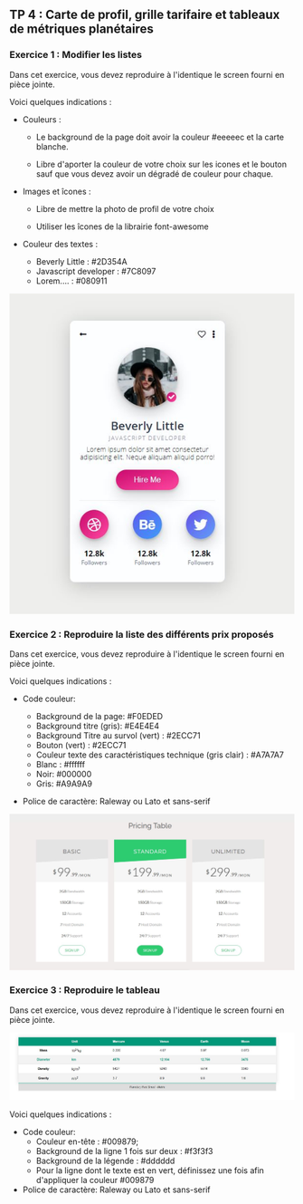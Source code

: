 ## TP 4 : Carte de profil, grille tarifaire et tableaux de métriques planétaires

### Exercice 1 : Modifier les listes

Dans cet exercice, vous devez reproduire à l'identique le screen fourni en pièce jointe. 

Voici quelques indications : 
- Couleurs :
    - Le background de la page doit avoir la couleur #eeeeec et la carte blanche.

    - Libre d'aporter la couleur de votre choix sur les icones et le bouton sauf que vous devez avoir un dégradé de couleur pour chaque.

- Images et îcones :
    - Libre de mettre la photo de profil de votre choix 

    - Utiliser les îcones de la librairie font-awesome

- Couleur des textes : 
    - Beverly Little : #2D354A
    - Javascript developer : #7C8097
    - Lorem.... : #080911

![Maquette à reproduire](https://github.com/techmindconsulting/workshop-css/blob/main/tp-4/tp4-profile.jpg)

### Exercice 2 : Reproduire la liste des différents prix proposés

Dans cet exercice, vous devez reproduire à l'identique le screen fourni en pièce jointe. 

Voici quelques indications : 
- Code couleur: 
    - Background de la page: #F0EDED
    - Background titre (gris): #E4E4E4
    - Background Titre au survol (vert) : #2ECC71 
    - Bouton (vert) : #2ECC71 
    - Couleur texte des caractéristiques technique (gris clair) : #A7A7A7
    - Blanc : #ffffff
    - Noir: #000000
    - Gris: #A9A9A9

- Police de caractère: Raleway ou Lato et sans-serif

![Maquette à reproduire](https://github.com/techmindconsulting/workshop-css/blob/main/tp-4/tp-4-pricing-list.jpg)


### Exercice 3 : Reproduire le tableau

Dans cet exercice, vous devez reproduire à l'identique le screen fourni en pièce jointe. 


![Maquette à reproduire](https://github.com/techmindconsulting/workshop-css/blob/main/tp-4/tp-4-planet-table.jpg)

Voici quelques indications : 
- Code couleur: 
    - Couleur en-tête :  #009879;
    - Background de la ligne 1 fois sur deux : #f3f3f3
    - Background de la légende : #dddddd
    - Pour la ligne dont le texte est en vert, définissez une fois afin d'appliquer la couleur #009879
- Police de caractère: Raleway ou Lato et sans-serif
